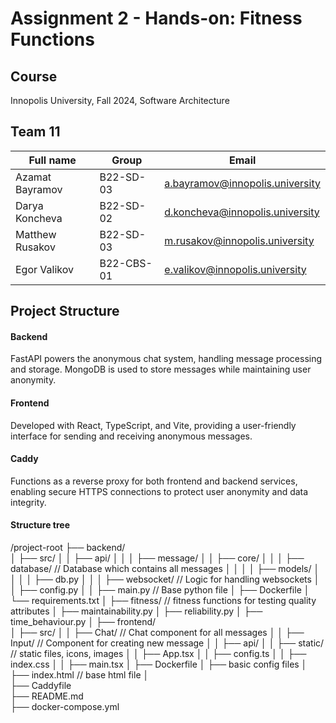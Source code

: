 # Assignment 2 - Hands-on: Fitness Functions

## Course
Innopolis University, Fall 2024, Software Architecture

## Team 11
| Full name       | Group     | Email                           |
|-----------------|-----------|---------------------------------|
| Azamat Bayramov | B22-SD-03 | a.bayramov@innopolis.university |
| Darya Koncheva  | B22-SD-02 | d.koncheva@innopolis.university |
| Matthew Rusakov | B22-SD-03 | m.rusakov@innopolis.university  |
| Egor Valikov    | B22-CBS-01| e.valikov@innopolis.university  |

## Project Structure
#### Backend
FastAPI powers the anonymous chat system, handling message processing and storage. MongoDB is used to store messages while maintaining user anonymity.

#### Frontend
Developed with React, TypeScript, and Vite, providing a user-friendly interface for sending and receiving anonymous messages.

#### Caddy
Functions as a reverse proxy for both frontend and backend services, enabling secure HTTPS connections to protect user anonymity and data integrity.

#### Structure tree

/project-root
    ├── backend/                 
    │   ├── src/
    │   │   ├── api/
    │   │   │   ├── message/
    │   │   ├── core/
    │   │   │   ├── database/  // Database which contains all messages
    │   │   │   │   ├── models/
    │   │   │   │   ├── db.py
    │   │   │   ├── websocket/ // Logic for handling websockets
    │   │   ├── config.py
    │   │   ├── main.py        // Base python file
    │   ├── Dockerfile
    │   └── requirements.txt
    │
    ├── fitness/               // fitness functions for testing quality attributes
    │   ├── maintainability.py
    │   ├── reliability.py
    │   ├── time_behaviour.py
    │
    ├── frontend/                
    │   ├── src/
    │   │   ├── Chat/          // Chat component for all messages
    │   │   ├── Input/         // Component for creating new message
    │   │   ├── api/
    │   │   ├── static/        // static files, icons, images
    │   │   ├── App.tsx
    │   │   ├── config.ts
    │   │   ├── index.css
    │   │   ├── main.tsx
    │   ├── Dockerfile
    │   ├── basic config files
    │   ├── index.html         // base html file
    │           
    ├── Caddyfile                
    ├── README.md               
    ├── docker-compose.yml

